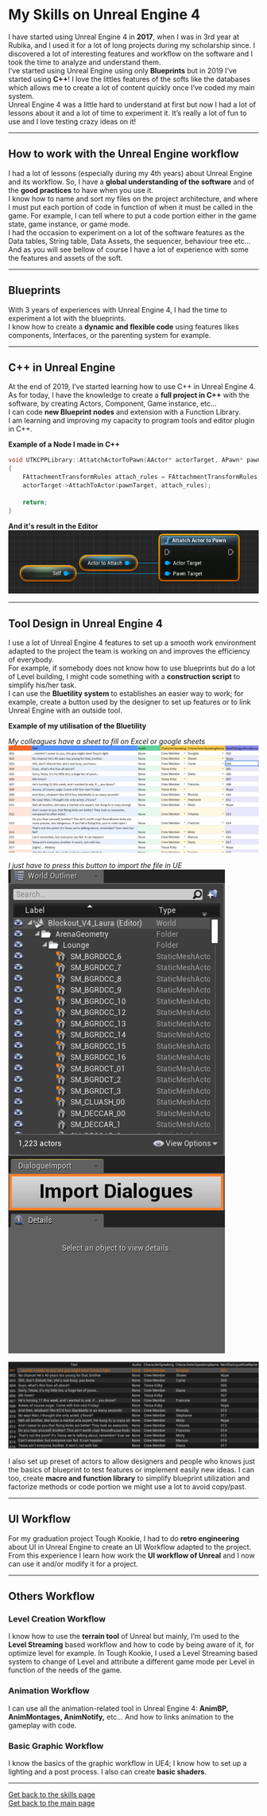 # My Skills on Unreal Engine 4

I have started using Unreal Engine 4 in **2017**, when I was in 3rd year at Rubika, and I used it for a lot of long projects during my scholarship since.
I discovered a lot of interesting features and workflow on the software and I took the time to analyze and understand them.  
I’ve started using Unreal Engine using only **Blueprints** but in 2019 I’ve started using **C++**! I love the littles features of the softs like the databases which allows me to create a lot of content quickly once I’ve coded my main system.  
Unreal Engine 4 was a little hard to understand at first but now I had a lot of lessons about it and a lot of time to experiment it. It’s really a lot of fun to use and I love testing crazy ideas on it!  

***

## How to work with the Unreal Engine workflow
I had a lot of lessons (especially during my 4th years) about Unreal Engine and its workflow. So, I have a **global understanding of the software** and of the **good practices** to have when you use it.  
I know how to name and sort my files on the project architecture, and where I must put each portion of code in function of when it must be called in the game. For example, I can tell where to put a code portion either in the game state, game instance, or game mode.  
I had the occasion to experiment on a lot of the software features as the Data tables, String table, Data Assets, the sequencer, behaviour tree etc…
And as you will see bellow of course I have a lot of experience with some the features and assets of the soft.   

***

## Blueprints 
With 3 years of experiences with Unreal Engine 4, I had the time to experiment a lot with the blueprints.  
I know how to create a **dynamic and flexible code** using features likes components, Interfaces, or the parenting system for example.  

***

## C++ in Unreal Engine  
At the end of 2019, I’ve started learning how to use C++ in Unreal Engine 4. As for today, I have the knowledge to create a **full project in C++** with the software, by creating Actors, Component, Game instance, etc…   
I can code **new Blueprint nodes** and extension with a Function Library.  
I am learning and improving my capacity to program tools and editor plugin in C++.   

**Example of a Node I made in C++**
```cpp
void UTKCPPLibrary::AttatchActorToPawn(AActor* actorTarget, APawn* pawnTarget)
{
	FAttachmentTransformRules attach_rules = FAttachmentTransformRules(EAttachmentRule::KeepWorld, false);
	actorTarget->AttachToActor(pawnTarget, attach_rules);

	return;
}
```

**And it's result in the Editor**  
![Attribute Property](https://github.com/LouisViktorCeleyron/Portfolio/blob/master/Documents/Pictures/OtherExamples/BP_Example.png)  

***

## Tool Design in Unreal Engine 4 
I use a lot of Unreal Engine 4 features to set up a smooth work environment adapted to the project the team is working on and improves the efficiency of everybody.  
For example, if somebody does not know how to use blueprints but do a lot of Level building, I might code something with a **construction script** to simplify his/her task.  
I can use the **Bluetility system** to establishes an easier way to work; for example, create a button used by the designer to set up features or to link Unreal Engine with an outside tool.   

**Example of my utilisation of the Bluetility**

*My colleagues have a sheet to fill on Excel or google sheets*  
![Sheet](https://github.com/LouisViktorCeleyron/Portfolio/blob/master/Projects/ToughKookie/Pictures/DatatableInput.png)

*I just have to press this button to import the file in UE*  
![Button](https://github.com/LouisViktorCeleyron/Portfolio/blob/master/Projects/ToughKookie/Pictures/ImportDialogueButton.png)  

![OutputInUE](https://github.com/LouisViktorCeleyron/Portfolio/blob/master/Projects/ToughKookie/Pictures/DatatableOutput.png)  

I also set up preset of actors to allow designers and people who knows just the basics of blueprint to test features or implement easily new ideas.
I can too, create **macro and function library** to simplify blueprint utilization and factorize methods or code portion we might use a lot to avoid copy/past.  

***

## UI Workflow
For my graduation project Tough Kookie, I had to do **retro engineering** about UI in Unreal Engine to create an UI Workflow adapted to the project. From this experience I learn how work the **UI workflow of Unreal** and I now can use it and/or modify it for a project.  

***

## Others Workflow

### **Level Creation Workflow**
I know how to use the **terrain tool** of Unreal but mainly, I’m used to the **Level Streaming** based workflow and how to code by being aware of it, for optimize level for example.
In Tough Kookie, I used a Level Streaming based system to change of Level and attribute a different game mode per Level in function of the needs of the game.

### **Animation Workflow**
I can use all the animation-related tool in Unreal Engine 4: **AnimBP, AnimMontages, AnimNotify,** etc… And how to links animation to the gameplay with code.

### **Basic Graphic Workflow**
I know the basics of the graphic workflow in UE4; I know how to set up a lighting and a post process. I also can create **basic shaders**.

***

[Get back to the skills page](https://github.com/LouisViktorCeleyron/Portfolio/blob/master/Skills/MySkills.md)  
[Get back to the main page](https://github.com/LouisViktorCeleyron/Portfolio/blob/master/README.md)

